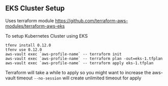 EKS Cluster Setup
-----------------

Uses terraform module https://github.com/terraform-aws-modules/terraform-aws-eks

To setup Kubernetes Cluster using EKS

```
tfenv install 0.12.0
tfenv use 0.12.0
aws-vault exec `aws-profile-name` -- terraform init
aws-vault exec `aws-profile-name` -- terraform plan -out=eks-1.tfplan
aws-vault exec `aws-profile-name` -- terraform apply eks-1.tfplan
```


Terraform will take a while to apply so you might want to increase the aws-vault timeout `--no-session`  will create unlimited timeout for apply
